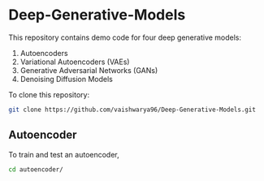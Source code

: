 # Deep-Generative-Models

This repository contains demo code for four deep generative models:
1. Autoencoders
2. Variational Autoencoders (VAEs)
3. Generative Adversarial Networks (GANs)
4. Denoising Diffusion Models

To clone this repository:
```bash
git clone https://github.com/vaishwarya96/Deep-Generative-Models.git
```

## Autoencoder

To train and test an autoencoder,
```bash
cd autoencoder/
```

